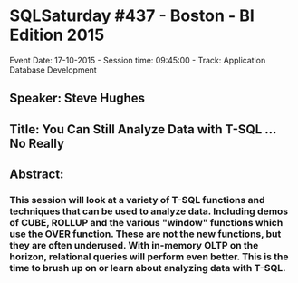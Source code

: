 # SQLSaturday #437 - Boston - BI Edition 2015
Event Date: 17-10-2015 - Session time: 09:45:00 - Track: Application  Database Development
## Speaker: Steve Hughes
## Title: You Can Still Analyze Data with T-SQL ... No Really
## Abstract:
### This session will look at a variety of T-SQL functions and techniques that can be used to analyze data. Including demos of CUBE, ROLLUP and the various "window" functions which use the OVER function. These are not the new functions, but they are often underused. With in-memory OLTP on the horizon, relational queries will perform even better. This is the time to brush up on or learn about analyzing data with T-SQL.
